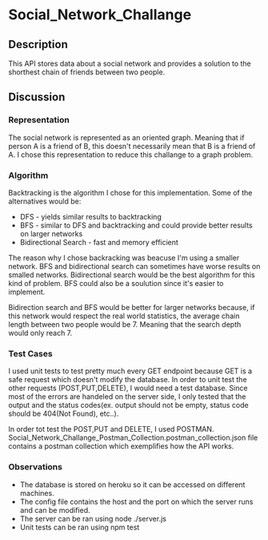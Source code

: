# Social_Network_Challange
 
## Description
This API stores data about a social network and provides a solution to the shorthest chain of friends between two people.
 
## Discussion

### Representation
The social network is represented as an oriented graph. Meaning that if person A is a friend of B, this doesn't necessarily mean that B is a friend of A.
I chose this representation to reduce this challange to a graph problem.

### Algorithm
Backtracking is the algorithm I chose for this implementation. 
Some of the alternatives would be:
<ul>
  <li>DFS - yields similar results to backtracking</li>
  <li>BFS - similar to DFS and backtracking and could provide better results on larger networks</li>
  <li>Bidirectional Search - fast and memory efficient</li>
</ul>

The reason why I chose backracking was beacuse I'm using a smaller network. BFS and bidirectional search can sometimes have worse results on smalled networks. Bidirectional search would be the best algorithm for this kind of problem. BFS could also be a soulution since it's easier to implement. 

Bidirection search and BFS would be better for larger networks because, if this network would respect the real world statistics, the average chain length between two people would be 7. Meaning that the search depth would only reach 7.

### Test Cases
I used unit tests to test pretty much every GET endpoint because GET is a safe request which doesn't modify the database. In order to unit test the other requests (POST,PUT,DELETE), I would need a test database.
Since most of the errors are handeled on the server side, I only tested that the output and the status codes(ex. output should not be empty, status code should be 404(Not Found), etc..).

In order tot test the POST,PUT and DELETE, I used POSTMAN. Social_Network_Challange_Postman_Collection.postman_collection.json file contains a postman collection which exemplifies how the API works.


### Observations
<ul>
 <li>The database is stored on heroku so it can be accessed on different machines.</li>
 <li>The config file contains the host and the port on which the server runs and can be modified.</li>
 <li>The server can be ran using node ./server.js</li>
 <li>Unit tests can be ran using npm test</li>
</ul>
